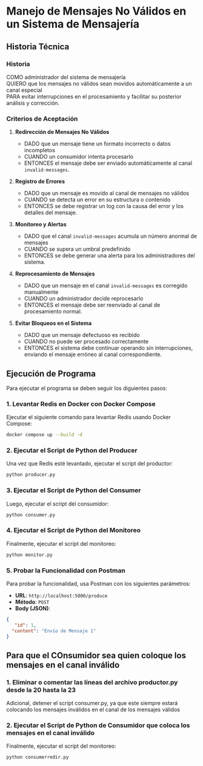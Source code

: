 # Manejo de Mensajes No Válidos en un Sistema de Mensajería

## Historia Técnica

### Historia
COMO administrador del sistema de mensajería  
QUIERO que los mensajes no válidos sean movidos automáticamente a un canal especial  
PARA evitar interrupciones en el procesamiento y facilitar su posterior análisis y corrección.  

### Criterios de Aceptación

1. **Redirección de Mensajes No Válidos**
   - DADO que un mensaje tiene un formato incorrecto o datos incompletos
   - CUANDO un consumidor intenta procesarlo
   - ENTONCES el mensaje debe ser enviado automáticamente al canal `invalid-messages`.

2. **Registro de Errores**
   - DADO que un mensaje es movido al canal de mensajes no válidos
   - CUANDO se detecta un error en su estructura o contenido
   - ENTONCES se debe registrar un log con la causa del error y los detalles del mensaje.

3. **Monitoreo y Alertas**
   - DADO que el canal `invalid-messages` acumula un número anormal de mensajes
   - CUANDO se supera un umbral predefinido
   - ENTONCES se debe generar una alerta para los administradores del sistema.

4. **Reprocesamiento de Mensajes**
   - DADO que un mensaje en el canal `invalid-messages` es corregido manualmente
   - CUANDO un administrador decide reprocesarlo
   - ENTONCES el mensaje debe ser reenviado al canal de procesamiento normal.

5. **Evitar Bloqueos en el Sistema**
   - DADO que un mensaje defectuoso es recibido
   - CUANDO no puede ser procesado correctamente
   - ENTONCES el sistema debe continuar operando sin interrupciones, enviando el mensaje erróneo al canal correspondiente.
  
## Ejecución de Programa
Para ejecutar el programa se deben seguir los diguientes pasos:

### 1. Levantar Redis en Docker con Docker Compose
Ejecutar el siguiente comando para levantar Redis usando Docker Compose:

```bash
docker compose up --build -d
```

### 2. Ejecutar el Script de Python del Producer

Una vez que Redis esté levantado, ejecutar el script del productor:

```bash
python producer.py
```

### 3. Ejecutar el Script de Python del Consumer

Luego, ejecutar el script del consumidor:

```bash
python consumer.py
```

### 4. Ejecutar el Script de Python del Monitoreo

Finalmente, ejecutar el script del monitoreo:

```bash
python monitor.py
```

### 5. Probar la Funcionalidad con Postman

Para probar la funcionalidad, usa Postman con los siguientes parámetros:

- **URL**: `http://localhost:5000/produce`
- **Método**: `POST`
- **Body (JSON)**:

```json
{
   "id": 1,
  "content": "Envío de Mensaje 1"
}
```
## Para que el COnsumidor sea quien coloque los mensajes en el canal inválido
### 1. Eliminar o comentar las líneas del archivo productor.py desde la 20 hasta la 23
Adicional, detener el script consumer.py, ya que este siempre estará colocando los mensajes inválidos en el canal de los mensajes válidos
### 2. Ejecutar el Script de Python de Consumidor que coloca los mensajes en el canal inválido

Finalmente, ejecutar el script del monitoreo:

```bash
python consumerredir.py
```

